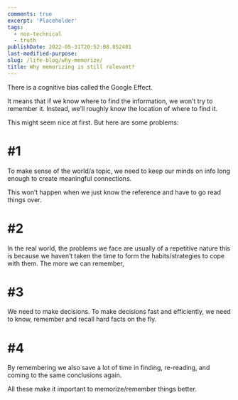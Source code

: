 ```yaml
---
comments: true
excerpt: 'Placeholder'
tags:
  - non-technical
  - truth
publishDate: 2022-05-31T20:52:08.052481
last-modified-purpose:
slug: /life-blog/why-memorize/
title: Why memorizing is still relevant?
---
```


There is a cognitive bias called the Google Effect.

It means that if we know where to find the information, we won’t try to remember it. Instead, we’ll roughly know the location of where to find it.

This might seem nice at first. But here are some problems:

# **#1**

To make sense of the world/a topic, we need to keep our minds on info long enough to create meaningful connections.

This won’t happen when we just know the reference and have to go read things over.

# **#2**

In the real world, the problems we face are usually of a repetitive nature this is because we haven’t taken the time to form the habits/strategies to cope with them. The more we can remember,

# **#3**

We need to make decisions. To make decisions fast and efficiently, we need to know, remember and recall hard facts on the fly.

# **#4**

By remembering we also save a lot of time in finding, re-reading, and coming to the same conclusions again.

All these make it important to memorize/remember things better.
